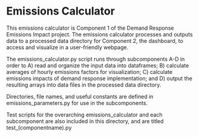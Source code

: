 # Emissions Calculator

This emissions calculator is Component 1 of the Demand Response Emissions Impact project. The emissions calculator processes and outputs data to a processed data directory for Component 2, the dashboard, to access and visualize in a user-friendly webpage.

The emissions_calculator.py script runs through subcomponents A-D in order to A) read and organize the input data into dataframes; B) calculate averages of hourly emissions factors for visualization; C) calculate emissions impacts of demand response implementation; and D) output the resulting arrays into data files in the processed data directory. 

Directories, file names, and useful constants are defined in emissions_parameters.py for use in the subcomponents. 

Test scripts for the overarching emissions_calculator and each subcomponent are also included in this directory, and are titled test_(componentname).py  
